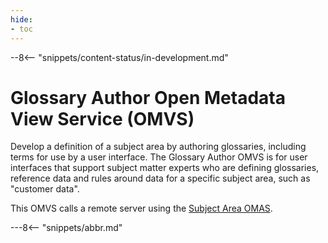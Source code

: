 ```yaml
---
hide:
- toc
---
```


<!-- SPDX-License-Identifier: CC-BY-4.0 -->
<!-- Copyright Contributors to the Egeria project. -->

--8<-- "snippets/content-status/in-development.md"
  
# Glossary Author Open Metadata View Service (OMVS)

Develop a definition of a subject area by authoring glossaries, including terms for use by a user interface. The Glossary Author OMVS is for user interfaces that support subject matter experts
who are defining glossaries, reference data and rules around data for a specific subject area, such as "customer data". 

This OMVS calls a remote server using the [Subject Area OMAS](./services/omas/subject-area/overview).

---8<-- "snippets/abbr.md"